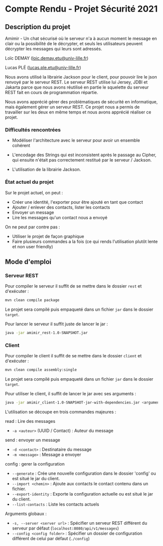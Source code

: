 # Compte Rendu - Projet Sécurité 2021

## Description du projet

Amimir - Un chat sécurisé où le serveur n'a à aucun moment le message en clair ou la possibilité de le décrypter, et seuls les utilisateurs peuvent décrypter les messages qui leurs sont adressés. 

Loïc DEMAY ([loic.demay.etu@univ-lille.fr](mailto:loic.demay.etu@univ-lille.fr))

Lucas PLÉ ([lucas.ple.etu@univ-lille.fr](mailto:lucas.ple.etu@univ-lille.fr))

Nous avons utilisé la librairie Jackson pour le client, pour pouvoir lire le json renvoyé par le serveur REST. Le serveur REST utilise lui Jersey, JDBI et Jakarta parce que nous avons réutilisé en partie le squelette du serveur REST fait en cours de programmation répartie.

Nous avons apprécié gérer des problématiques de sécurité en informatique, mais également gérer un serveur REST. Ce projet nous a permis de travailler sur les deux en même temps et nous avons apprécié réaliser ce projet.

### Difficultés rencontrées

- Modéliser l'architecture avec le serveur pour avoir un ensemble cohérent

- L'encodage des Strings qui est inconsistent après le passage au Cipher, qui ensuite n'était pas correctement restitué par le serveur / Jackson.

- L'utilisation de la librairie Jackson.

### État actuel du projet

Sur le projet actuel, on peut :
- Créer une identité, l'exporter pour être ajouté en tant que contact
- Ajouter / enlever des contacts, lister les contacts
- Envoyer un message
- Lire les messages qu'un contact nous a envoyé

On ne peut par contre pas :
- Utiliser le projet de façon graphique
- Faire plusieurs commandes a la fois (ce qui rends l'utilisation plutôt lente et non user friendly)

## Mode d'emploi

### Serveur REST

Pour compiler le serveur il suffit de se mettre dans le dossier `rest` et d'exécuter :
```bash
mvn clean compile package
```

Le projet sera compilé puis empaqueté dans un fichier `jar` dans le dossier `target`.

Pour lancer le serveur il suffit juste de lancer le jar :
```bash
java -jar amimir_rest-1.0-SNAPSHOT.jar
```

### Client

Pour compiler le client il suffit de se mettre dans le dossier `client` et d'exécuter :
```bash
mvn clean compile assembly:single
```

Le projet sera compilé puis empaqueté dans un fichier `jar` dans le dossier `target`.

Pour utiliser le client, il suffit de lancer le jar avec ses arguments :

```bash
java -jar amimir_client-1.0-SNAPSHOT-jar-with-dependencies.jar <arguments>
```

L'utilisation se découpe en trois commandes majeures :

read : Lire des messages
- `-a <auteur>` (UUID / Contact) : Auteur du message

send : envoyer un message
- `-d <contact>` : Destinataire du message
- `-m <message>` : Message a envoyer

config : gerer la configuration
- `--generate` : Crée une nouvelle configuration dans le dossier 'config' ou est situé le jar du client.
- `--import <chemin>` : Ajoute aux contacts le contact contenu dans un fichier.
- `--export-identity` : Exporte la configuration actuelle ou est situé le jar du client.
- `--list-contacts` : Liste les contacts actuels

Arguments globaux :
- `-s, --server <server url>` : Spécifier un serveur REST différent du serveur par défaut (`localhost:8080/api/v1/messages`)
- `--config <config folder>` : Spécifier un dossier de configuration différent de celui par défaut (`./config`)